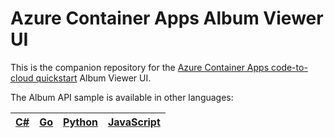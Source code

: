 # Azure Container Apps Album Viewer UI

This is the companion repository for the [Azure Container Apps code-to-cloud quickstart](https://docs.microsoft.com/en-us/azure/container-apps/quickstart-code-to-cloud?tabs=bash%2Ccsharp&pivots=acr-remote) Album Viewer UI.

The Album API sample is available in other languages:

| [C#](https://github.com/azure-samples/containerapps-albumapi-csharp) | [Go](https://github.com/azure-samples/containerapps-albumapi-go) | [Python](https://github.com/azure-samples/containerapps-albumapi-python) | [JavaScript](https://github.com/azure-samples/containerapps-albumapi-javascript) |
| -------------------------------------------------------------------- | ---------------------------------------------------------------- | ------------------------------------------------------------------------ | -------------------------------------------------------------------------------- |
